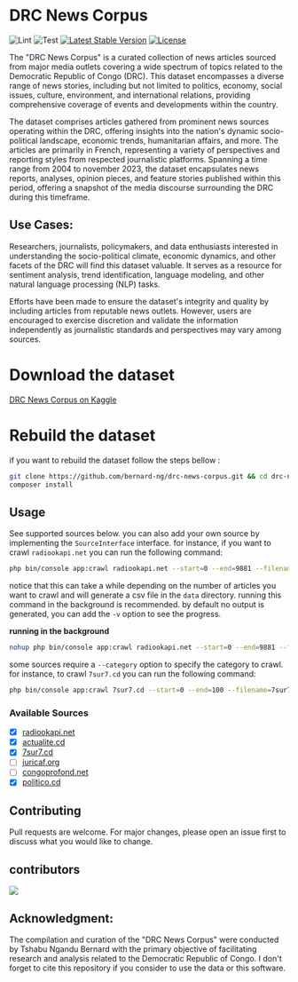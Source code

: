 # DRC News Corpus

![Lint](https://github.com/bernard-ng/drc-news-corpus/actions/workflows/lint.yaml/badge.svg)
![Test](https://github.com/bernard-ng/drc-news-corpus/actions/workflows/test.yaml/badge.svg)
[![Latest Stable Version](https://poser.pugx.org/bernard-ng/drc-news-corpus/version)](https://packagist.org/packages/bernard-ng/drc-news-corpus)
[![License](https://poser.pugx.org/bernard-ng/drc-news-corpus/license)](https://packagist.org/packages/bernard-ng/drc-news-corpus)

The "DRC News Corpus" is a curated collection of news articles sourced from major media outlets covering a wide spectrum of topics related to the Democratic Republic of Congo (DRC). 
This dataset encompasses a diverse range of news stories, including but not limited to politics, economy, social issues, culture, environment, and international relations, providing comprehensive coverage of events and developments within the country.


The dataset comprises articles gathered from prominent news sources operating within the DRC, offering insights into the nation's dynamic socio-political landscape, economic trends, humanitarian affairs, and more. 
The articles are primarily in French, representing a variety of perspectives and reporting styles from respected journalistic platforms. Spanning a time range from 2004 to november 2023, the dataset encapsulates news reports, analyses, opinion pieces, and feature stories published within this period, offering a snapshot of the media discourse surrounding the DRC during this timeframe.

## Use Cases:

Researchers, journalists, policymakers, and data enthusiasts interested in understanding the socio-political climate, economic dynamics, and other facets of the DRC will find this dataset valuable. It serves as a resource for sentiment analysis, trend identification, language modeling, and other natural language processing (NLP) tasks.

Efforts have been made to ensure the dataset's integrity and quality by including articles from reputable news outlets. However, users are encouraged to exercise discretion and validate the information independently as journalistic standards and perspectives may vary among sources.

# Download the dataset
[DRC News Corpus on Kaggle](https://www.kaggle.com/datasets/bernardngandu/drc-news-corpus)

# Rebuild the dataset
if you want to rebuild the dataset follow the steps bellow : 

```bash
git clone https://github.com/bernard-ng/drc-news-corpus.git && cd drc-news-corpus
composer install
```

## Usage
See supported sources below. you can also add your own source by implementing the `SourceInterface` interface. 
for instance, if you want to crawl `radiookapi.net` you can run the following command:

```bash
php bin/console app:crawl radiookapi.net --start=0 --end=9881 --filename=radiookapi.net
```
notice that this can take a while depending on the number of articles you want to crawl and will generate a csv file in the `data` directory.
running this command in the background is recommended. by default no output is generated, you can add the `-v` option to see the progress.

**running in the background**
```bash
nohup php bin/console app:crawl radiookapi.net --start=0 --end=9881 --filename=radiookapi.net -v > radiookapi.net.log
```

some sources require a `--category` option to specify the category to crawl. for instance, to crawl `7sur7.cd` you can run the following command:

```bash
php bin/console app:crawl 7sur7.cd --start=0 --end=100 --filename=7sur7.cd --category=politique -v > 7sur7.cd.log
```

### Available Sources
- [x] [radiookapi.net](https://www.radiookapi.net/actualite)
- [x] [actualite.cd](https://actualite.cd/)
- [x] [7sur7.cd](https://7sur7.cd/index.php/category/politique)
- [ ] [juricaf.org](https://juricaf.org/recherche/+/facet_pays%3ACongo_d%C3%A9mocratique)
- [ ] [congoprofond.net](https://congoprofond.net/category/actualite)
- [x] [politico.cd](https://www.politico.cd/rubrique/encontinu/)

## Contributing
Pull requests are welcome. For major changes, please open an issue first to discuss what you would like to change.

## contributors

<a href="https://github.com/bernard-ng/drc-news-corpus/graphs/contributors">
  <img src="https://contrib.rocks/image?repo=bernard/drc-news-corpus"/>
</a>

## Acknowledgment:

The compilation and curation of the "DRC News Corpus" were conducted by Tshabu Ngandu Bernard with the primary objective of facilitating research and analysis related to the Democratic Republic of Congo. 
I don't forget to cite this repository if you consider to use the data or this software. 
